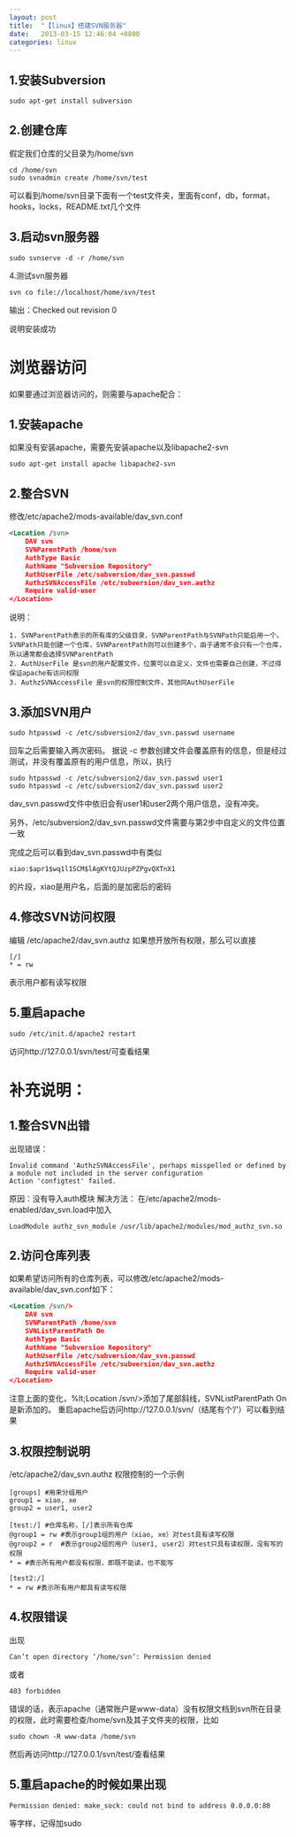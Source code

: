 ```yaml
---
layout: post
title:  "【linux】搭建SVN服务器"
date:   2013-03-15 12:46:04 +0800
categories: linux
---
```


## 1.安装Subversion

```shell
sudo apt-get install subversion
```

## 2.创建仓库

假定我们仓库的父目录为/home/svn

```shell
cd /home/svn
sudo svnadmin create /home/svn/test
```
可以看到/home/svn目录下面有一个test文件夹，里面有conf，db，format，hooks，locks，README.txt几个文件

## 3.启动svn服务器

```shell
sudo svnserve -d -r /home/svn
```
4.测试svn服务器

```shell
svn co file://localhost/home/svn/test
```
输出：Checked out revision 0

说明安装成功

# 浏览器访问

如果要通过浏览器访问的，则需要与apache配合：

## 1.安装apache

如果没有安装apache，需要先安装apache以及libapache2-svn

```shell
sudo apt-get install apache libapache2-svn
```

## 2.整合SVN

修改/etc/apache2/mods-available/dav_svn.conf

```xml
<Location /svn>
    DAV svn
    SVNParentPath /home/svn
    AuthType Basic
    AuthName "Subversion Repository"
    AuthUserFile /etc/subversion/dav_svn.passwd
    AuthzSVNAccessFile /etc/subversion/dav_svn.authz
    Require valid-user
</Location>
```
说明：

    1. SVNParentPath表示的所有库的父级目录，SVNParentPath与SVNPath只能启用一个。SVNPath只能创建一个仓库，SVNParentPath则可以创建多个，由于通常不会只有一个仓库，所以通常都会选择SVNParentPath
    2. AuthUserFile 是svn的用户配置文件，位置可以自定义，文件也需要自己创建，不过得保证apache有访问权限
    3. AuthzSVNAccessFile 是svn的权限控制文件，其他同AuthUserFile

## 3.添加SVN用户

```shell
sudo htpasswd -c /etc/subversion2/dav_svn.passwd username
```
回车之后需要输入两次密码。
据说 -c 参数创建文件会覆盖原有的信息，但是经过测试，并没有覆盖原有的用户信息，所以，执行

```shell
sudo htpasswd -c /etc/subversion2/dav_svn.passwd user1
sudo htpasswd -c /etc/subversion2/dav_svn.passwd user2
```
dav_svn.passwd文件中依旧会有user1和user2两个用户信息，没有冲突。

另外，/etc/subversion2/dav_svn.passwd文件需要与第2步中自定义的文件位置一致

完成之后可以看到dav_svn.passwd中有类似

    xiao:$apr1$wq1l1SCM$lAgKYtQJUzpPZPgvQXTnX1
    
的片段，xiao是用户名，后面的是加密后的密码

## 4.修改SVN访问权限

编辑 /etc/apache2/dav_svn.authz
如果想开放所有权限，那么可以直接

    [/]
    * = rw
    
表示用户都有读写权限

## 5.重启apache

```shell
sudo /etc/init.d/apache2 restart
```

访问http://127.0.0.1/svn/test/可查看结果

# 补充说明：

## 1.整合SVN出错

出现错误：

    Invalid command 'AuthzSVNAccessFile', perhaps misspelled or defined by a module not included in the server configuration
    Action 'configtest' failed.
    
原因：没有导入auth模块
解决方法：
在/etc/apache2/mods-enabled/dav_svn.load中加入

    LoadModule authz_svn_module /usr/lib/apache2/modules/mod_authz_svn.so
    
## 2.访问仓库列表

如果希望访问所有的仓库列表，可以修改/etc/apache2/mods-available/dav_svn.conf如下：


```xml
<Location /svn/>
    DAV svn
    SVNParentPath /home/svn
    SVNListParentPath On
    AuthType Basic
    AuthName "Subversion Repository"
    AuthUserFile /etc/subversion/dav_svn.passwd
    AuthzSVNAccessFile /etc/subversion/dav_svn.authz
    Require valid-user
</Location>
```

注意上面的变化，%lt;Location /svn/>添加了尾部斜线，SVNListParentPath On是新添加的。
重启apache后访问http://127.0.0.1/svn/（结尾有个’/'）可以看到结果

## 3.权限控制说明

/etc/apache2/dav_svn.authz 权限控制的一个示例

    [groups] #用来分组用户
    group1 = xiao, xe
    group2 = user1, user2
     
    [test:/] #仓库名称，[/]表示所有仓库
    @group1 = rw #表示group1组的用户（xiao, xe）对test具有读写权限
    @group2 = r  #表示group2组的用户（user1, user2）对test只具有读权限，没有写的权限
    * = #表示所有用户都没有权限，即既不能读，也不能写
     
    [test2:/]
    * = rw #表示所有用户都具有读写权限
    
## 4.权限错误

出现

    Can’t open directory ‘/home/svn’: Permission denied

或者

    403 forbidden

错误的话，表示apache（通常账户是www-data）没有权限文档到svn所在目录的权限，此时需要检查/home/svn及其子文件夹的权限，比如

```shell
sudo chown -R www-data /home/svn
```

然后再访问http://127.0.0.1/svn/test/查看结果

## 5.重启apache的时候如果出现

    Permission denied: make_sock: could not bind to address 0.0.0.0:80
    
等字样，记得加sudo